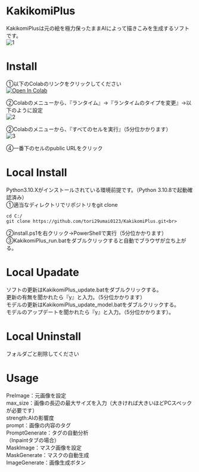 # KakikomiPlus
KakikomiPlusは元の絵を極力保ったままAIによって描きこみを生成するソフトです。<br>
![1](https://github.com/tori29umai0123/KakikomiPlus/assets/72191117/0ef66472-2d35-4815-9c12-46e63d4ea41e)

# Install
①以下のColabのリンクをクリックしてください<br>
 [![Open In Colab](https://colab.research.google.com/assets/colab-badge.svg)](https://colab.research.google.com/github/tori29umai0123/KakikomiPlus/blob/master/KakikomiPlus.ipynb)

②Colabのメニューから、『ランタイム』→『ランタイムのタイプを変更』→以下のように設定<br>
![2](https://github.com/tori29umai0123/KakikomiPlus/assets/72191117/4730137b-23ab-4c6c-aa4d-1d9fab92e1a1)<br>

②Colabのメニューから、『すべてのセルを実行』（5分位かかります）<br>
![3](https://github.com/tori29umai0123/KakikomiPlus/assets/72191117/79d39d84-9f24-4914-a29f-d18a3d16c74a)<br>

④一番下のセルのpublic URLをクリック

# Local Install
Python3.10.Xがインストールされている環境前提です。（Python 3.10.8で起動確認済み）<br>
①適当なディレクトリでリポジトリをgit clone<br>
```
cd C:/
git clone https://github.com/tori29umai0123/KakikomiPlus.git<br>
```
②install.ps1を右クリック→PowerShellで実行（5分位かかります）<br>
③KakikomiPlus_run.batをダブルクリックすると自動でブラウザが立ち上がる。<br>

# Local Upadate
ソフトの更新はKakikomiPlus_update.batをダブルクリックする。<br>
更新の有無を聞かれたら『y』と入力。（5分位かかります）<br>
モデルの更新はKakikomiPlus_update_model.batをダブルクリックする。<br>
モデルのアップデートを聞かれたら『y』と入力。（5分位かかります）。<br>

# Local Uninstall
フォルダごと削除してください

# Usage
PreImage：元画像を設定<br>
max_size：画像の長辺の最大サイズを入力（大きければ大きいほどPCスペックが必要です）<br>
strength:AIの影響度<br>
prompt：画像の内容のタグ<br>
PromptGenerate：タグの自動分析<br>
（Inpaintタブの場合）<br>
MaskImage：マスク画像を設定<br>
MaskGenerate：マスクの自動生成<br>
ImageGenerate：画像生成ボタン

